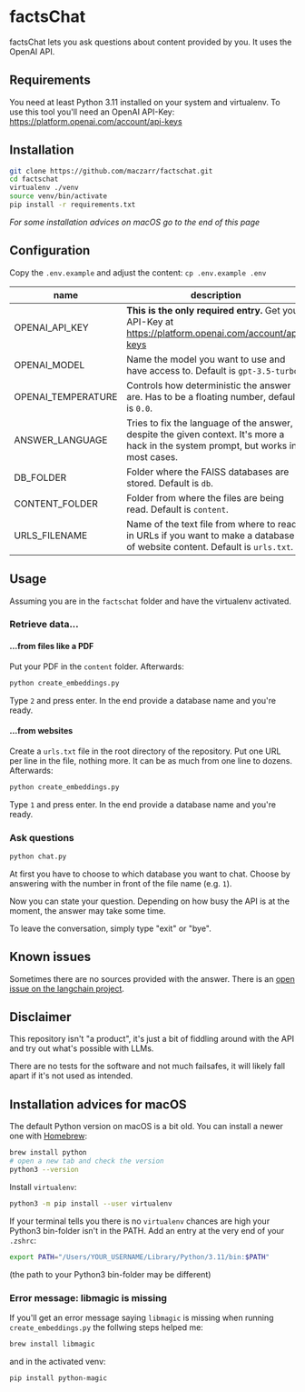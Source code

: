 # factsChat

factsChat lets you ask questions about content provided by you. It uses the OpenAI API.

## Requirements

You need at least Python 3.11 installed on your system and virtualenv. To use this tool you'll need an OpenAI API-Key: https://platform.openai.com/account/api-keys

## Installation

```bash
git clone https://github.com/maczarr/factschat.git
cd factschat
virtualenv ./venv
source venv/bin/activate
pip install -r requirements.txt
```

_For some installation advices on macOS go to the end of this page_

## Configuration

Copy the `.env.example` and adjust the content: `cp .env.example .env`

| name | description |
| ---- | ----------- |
| OPENAI_API_KEY | **This is the only required entry.** Get your API-Key at https://platform.openai.com/account/api-keys |
| OPENAI_MODEL | Name the model you want to use and have access to. Default is `gpt-3.5-turbo` |
| OPENAI_TEMPERATURE | Controls how deterministic the answer are. Has to be a floating number, default is `0.0`. |
| ANSWER_LANGUAGE | Tries to fix the language of the answer, despite the given context. It's more a hack in the system prompt, but works in most cases. |
| DB_FOLDER | Folder where the FAISS databases are stored. Default is `db`. |
| CONTENT_FOLDER | Folder from where the files are being read. Default is `content`. |
| URLS_FILENAME | Name of the text file from where to read in URLs if you want to make a database of website content. Default is `urls.txt`. |

## Usage

Assuming you are in the `factschat` folder and have the virtualenv activated.

### Retrieve data...

#### ...from files like a PDF

Put your PDF in the `content` folder. Afterwards:

```bash
python create_embeddings.py
```

Type `2` and press enter. In the end provide a database name and you're ready.

#### ...from websites

Create a `urls.txt` file in the root directory of the repository. Put one URL per line in the file, nothing more. It can be as much from one line to dozens. Afterwards:

```bash
python create_embeddings.py
```

Type `1` and press enter. In the end provide a database name and you're ready.

### Ask questions

```bash
python chat.py
```

At first you have to choose to which database you want to chat. Choose by answering with the number in front of the file name (e.g. `1`).

Now you can state your question. Depending on how busy the API is at the moment, the answer may take some time.

To leave the conversation, simply type "exit" or "bye".

## Known issues

Sometimes there are no sources provided with the answer. There is an [open issue on the langchain project](https://github.com/langchain-ai/langchain/issues/3592).

## Disclaimer

This repository isn't "a product", it's just a bit of fiddling around with the API and try out what's possible with LLMs.

There are no tests for the software and not much failsafes, it will likely fall apart if it's not used as intended.

## Installation advices for macOS

The default Python version on macOS is a bit old. You can install a newer one with [Homebrew](https://brew.sh/):

```bash
brew install python
# open a new tab and check the version
python3 --version
```

Install `virtualenv`:

```bash
python3 -m pip install --user virtualenv
```

If your terminal tells you there is no `virtualenv` chances are high your Python3 bin-folder isn't in the PATH. Add an entry at the very end of your `.zshrc`:

```bash
export PATH="/Users/YOUR_USERNAME/Library/Python/3.11/bin:$PATH"
```

(the path to your Python3 bin-folder may be different)

### Error message: libmagic is missing

If you'll get an error message saying `libmagic` is missing when running `create_embeddings.py` the follwing steps helped me:

```bash
brew install libmagic
```

and in the activated venv:

```bash
pip install python-magic
```
